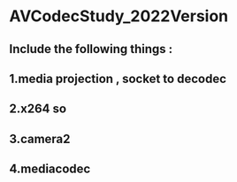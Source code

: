 # AVCodecStudy_2022Version

## Include the following things :

## 1.media projection , socket to decodec

## 2.x264 so  

## 3.camera2

## 4.mediacodec

